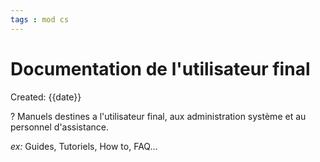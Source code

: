 ```yaml
---
tags : mod cs
---
```

# Documentation de l'utilisateur final
Created: {{date}}

?
Manuels destines a l'utilisateur final, aux administration système et au personnel d'assistance. 
<!--SR:!2022-10-22,4,210-->

*ex:* Guides, Tutoriels, How to, FAQ...
